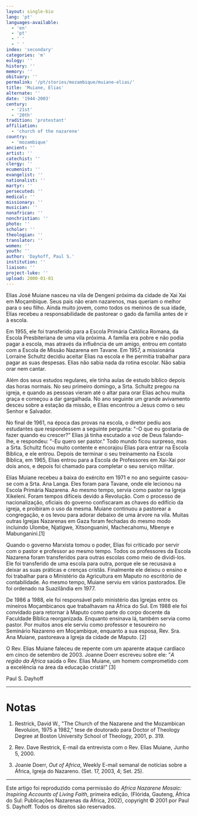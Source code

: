 ```yaml
---
layout: single-bio
lang: 'pt'
languages-available:
  - 'en'
  - 'pt'
  - ' '
  - ' '
index: 'secondary'
categories: 'm'
eulogy: ''
history: ''
memory: ''
obituary: ''
permalink: '/pt/stories/mozambique/muiane-elias/'
title: 'Muiane, Elias'
alternate: ''
date: '1944-2003'
century:
  - '21st'
  - '20th'
tradition: 'protestant'
affiliation:
  - 'church of the nazarene'
country:
  - 'mozambique'
ancient: ''
artist: ''
catechist: ''
clergy: ''
ecumenist: ''
evangelist: ''
nationalist: ''
martyr: ''
persecuted: ''
medical: ''
missionary: ''
musician: ''
nonafrican: ''
nonchristian: ''
photo: ''
scholar: ''
theologian: ''
translator: ''
women: ''
youth: ''
author: 'Dayhoff, Paul S.'
institution: ''
liaison: ''
project-luke: ''
upload: 2000-01-01
---
```



Elias José Muiane nasceu na vila de Dengeni próxima da cidade de Xai Xai em Moçambique. Seus pais não eram nazarenos, mas queriam o melhor para o seu filho. Ainda muito jovem, como todos os meninos de sua idade, Elias recebeu a responsabilidade de pastorear o gado da família antes de ir à escola.

Em 1955, ele foi transferido para a Escola Primária Católica Romana, da Escola Presbiteriana de uma vila próxima. A família era pobre e não podia pagar a escola, mas através da influência de um amigo, entrou em contato com a Escola de Missão Nazarena em Tavane. Em 1957, a missionária Lorraine Schultz decidiu aceitar Elias na escola e lhe permitia trabalhar para pagar as suas despesas. Elias não sabia nada da rotina escolar. Não sabia orar nem cantar.

Além dos seus estudos regulares, ele tinha aulas de estudo bíblico depois das horas normais. No seu primeiro domingo, a Srta. Schultz pregou na igreja, e quando as pessoas vieram até o altar para orar Elias achou muita graça e começou a dar gargalhada. No ano seguinte um grande avivamento desceu sobre a estação da missão, e Elias encontrou a Jesus como o seu Senhor e Salvador.

No final de 1961, na época das provas na escola, o diretor pediu aos estudantes que respondessem a seguinte pergunta: "-O que eu gostaria de fazer quando eu crescer?" Elias já tinha escutado a voz de Deus falando-lhe, e respondeu: "-Eu quero ser pastor." Todo mundo ficou surpreso, mas a Srta. Schultz ficou muito contente e encorajou Elias para entrar na Escola Bíblica, e ele entrou. Depois de terminar o seu treinamento na Escola Bíblica, em 1965, Elias entrou para a Escola de Professores em Xai-Xai por dois anos, e depois foi chamado para completar o seu serviço militar.

Elias Muiane recebeu a baixa do exército em 1971 e no ano seguinte casou-se com a Srta. Ana Langa. Eles foram para Tavane, onde ele lecionou na Escola Primária Nazarena. Ao mesmo tempo, servia como pastor na Igreja Xikeleni. Foram tempos difíceis devido a Revolução. Com o processo de nacionalização, oficiais do governo confiscaram as chaves do edifício da igreja, e proibiram o uso da mesma. Muiane continuou a pastorear a congregação, e os levou para adorar debaixo de uma árvore na vila. Muitas outras Igrejas Nazarenas em Gaza foram fechadas do mesmo modo incluindo Ulombe, Njatigwe, Xitsonguanini, Machecahomu, Mbenye e Mabunganini.[1]

Quando o governo Marxista tomou o poder, Elias foi criticado por servir com o pastor e professor ao mesmo tempo. Todos os professores da Escola Nazarena foram transferidos para outras escolas como meio de dividi-los. Ele foi transferido de uma escola para outra, porque ele se recusava a deixar as suas práticas e crenças cristãs. Finalmente ele deixou o ensino e foi trabalhar para o Ministério da Agricultura em Maputo no escritório de contabilidade. Ao mesmo tempo, Muiane serviu em vários pastorados. Ele foi ordenado na Suazilândia em 1977.

De 1986 a 1988, ele foi responsável pelo ministério das Igrejas entre os mineiros Moçambicanos que trabalhavam na África do Sul. Em 1988 ele foi convidado para retornar à Maputo como parte do corpo docente da Faculdade Bíblica reorganizada. Enquanto ensinava lá, também servia como pastor. Por muitos anos ele serviu como professor e tesoureiro no Seminário Nazareno em Moçambique, enquanto a sua esposa, Rev. Sra. Ana Muiane, pastoreava a Igreja da cidade de Maputo. [2]

O Rev. Elias Muiane  faleceu de repente com um aparente ataque cardíaco em cinco de setembro de 2003. Joanne Doerr escreveu sobre ele: "*A região da África* saúda o Rev. Elias Muiane, um homem comprometido com a excelência na área da educação cristã!" [3]

Paul S. Dayhoff

---

# Notas

1. Restrick, David W., "The Church of the Nazarene and the Mozambican Revoluion, 1975 a 1982," tese de doutorado para Doctor of Theology Degree at Boston University School of Theology, 2001, p. 319.

2. Rev. Dave Restrick, E-mail da entrevista com o Rev. Elias Muiane, Junho 5, 2000.

3. Joanie Doerr, *Out of Africa*, Weekly E-mail semanal de notícias sobre a África, Igreja do Nazareno. (Set. 17, 2003, 4; Set. 25).

---

Este artigo foi reproduzido coma permissão do *Africa Nazarene Mosaic: Inspiring Accounts of Living Faith*, primeira edição, (Flórida, Gauteng, África do Sul: Publicações Nazarenas da África, 2002), copyright © 2001 por Paul S. Dayhoff. Todos os direitos são reservados.
